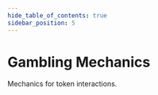 ```yaml
---
hide_table_of_contents: true
sidebar_position: 5
---
```


# Gambling Mechanics

Mechanics for token interactions.
